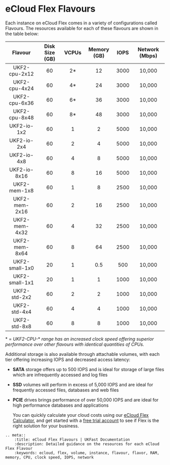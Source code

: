 # eCloud Flex Flavours

Each instance on eCloud Flex comes in a variety of configurations called Flavours. The resources available for each of these flavours are shown in the table below:

|     Flavour    	| Disk Size (GB) 	| VCPUs 	| Memory (GB) 	| IOPS 	| Network (Mbps) 	|
|:--------------:	|:--------------:	|:-----:	|:-----------:	|:----:	|:--------------:	|
|  UKF2-cpu-2x12 	|       60       	|   2*  	|      12     	| 3000 	|     10,000     	|
|  UKF2-cpu-4x24 	|       60       	|   4*  	|      24     	| 3000 	|     10,000     	|
|  UKF2-cpu-6x36 	|       60       	|   6*  	|      36     	| 3000 	|     10,000     	|
|  UKF2-cpu-8x48 	|       60       	|   8*  	|      48     	| 3000 	|     10,000     	|
|   UKF2-io-1x2  	|       60       	|   1   	|      2      	| 5000 	|     10,000     	|
|   UKF2-io-2x4  	|       60       	|   2   	|      4      	| 5000 	|     10,000     	|
|   UKF2-io-4x8  	|       60       	|   4   	|      8      	| 5000 	|     10,000     	|
|  UKF2-io-8x16  	|       60       	|   8   	|      16     	| 5000 	|     10,000     	|
|  UKF2-mem-1x8  	|       60       	|   1   	|      8      	| 2500 	|     10,000     	|
|  UKF2-mem-2x16 	|       60       	|   2   	|      16     	| 2500 	|     10,000     	|
|  UKF2-mem-4x32 	|       60       	|   4   	|      32     	| 2500 	|     10,000     	|
|  UKF2-mem-8x64 	|       60       	|   8   	|      64     	| 2500 	|     10,000     	|
| UKF2-small-1x0 	|       20       	|   1   	|     0.5     	|  500 	|     10,000     	|
| UKF2-small-1x1 	|       20       	|   1   	|      1      	| 1000 	|     10,000     	|
|  UKF2-std-2x2  	|       60       	|   2   	|      2      	| 1000 	|     10,000     	|
|  UKF2-std-4x4  	|       60       	|   4   	|      4      	| 1000 	|     10,000     	|
|  UKF2-std-8x8  	|       60       	|   8   	|      8      	| 1000 	|     10,000     	|

\* = *UKF2-CPU-*\* *range has an increased clock speed offering superior performance over other flavours with identical quantities of CPUs.*

Additional storage is also available through attachable volumes, with each tier offering increasing IOPS and decreased access latency:

* **SATA** storage offers up to 500 IOPS and is ideal for storage of large files which are infrequently accessed and log files
* **SSD** volumes will perform in excess of 5,000 IOPS and are ideal for frequently accessed files, databases and web files
* **PCIE** drives brings performance of over 50,000 IOPS and are ideal for high performance databases and applications

  You can quickly calculate your cloud costs using our [eCloud Flex Calculator](https://www.ukfast.co.uk/calculate-ecloud-flex.html), and get started with a [free trial account](https://www.ukfast.co.uk/ecloud-flex-trial.html) to see if Flex is the right solution for your business.

```eval_rst
.. meta::
    :title: eCloud Flex Flavours | UKFast Documentation
    :description: Detailed guidance on the resources for each eCloud Flex Flavour
    :keywords: ecloud, flex, volume, instance, flavour, flavor, RAM, memory, CPU, clock speed, IOPS, network
```
